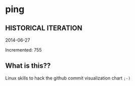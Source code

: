 # ping

## HISTORICAL ITERATION
2014-06-27

Incremented: 755

## What is this?? 
Linux skills to hack the github commit visualization chart `;-)`
